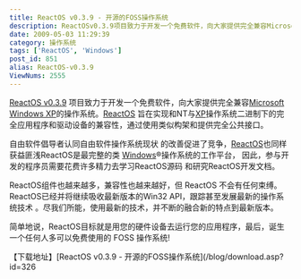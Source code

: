 ```yaml
---
title: ReactOS v0.3.9 - 开源的FOSS操作系统
description: ReactOSv0.3.9项目致力于开发一个免费软件，向大家提供完全兼容MicrosoftWindowsXP的操作系统。ReactOS旨在实现和NT与XP操作系统二进制下的完全应用程序和驱动设备的兼容性，通过使用类似构架和提供完全公共接口。自由软件倡导者认同自由软件操作系统现状的改善促进了竞争，ReactOS也同样获益匪浅ReactOS是最完整的类Windows®操作系统的工作平台，因此，参与开发的程序员需要花费许多精力去学习ReactOS源码和研究ReactOS开发文档。
date: 2009-05-03 11:29:39
category: 操作系统
tags: ['ReactOS', 'Windows']
post_id: 851
alias: ReactOS-v0.3.9
ViewNums: 2555
---
```


[ReactOS v0.3.9](/blog/reactos-v039) 项目致力于开发一个免费软件，向大家提供完全兼容[Microsoft Windows XP](/blog/deepin-litexp-windows-xp-sp3-v62)的操作系统。[ReactOS](/tags/ReactOS) 旨在实现和NT与[XP](/blog/deepin-ghost-xp-sp3-v90-iso)操作系统二进制下的完全应用程序和驱动设备的兼容性，通过使用类似构架和提供完全公共接口。

自由软件倡导者认同自由软件操作系统现状 的改善促进了竞争，[ReactOS](/blog/reactos-v039)也同样获益匪浅ReactOS是最完整的类 [Windows](/blog/windows-7-beta)®操作系统的工作平台， 因此，参与开发的程序员需要花费许多精力去学习ReactOS源码 和研究ReactOS开发文档。

ReactOS组件也越来越多，兼容性也越来越好，但 ReactOS 不会有任何束缚。 ReactOS已经并将继续吸收最新版本的Win32 API，跟踪甚至发展最新的操作系统技术 。尽我们所能，使用最新的技术，并不断的融合新的特点到最新版本。

简单地说，ReactOS目标就是用您的硬件设备去运行您的应用程序，最后，诞生一个任何人多可以免费使用的 FOSS 操作系统!

【下载地址】[ReactOS v0.3.9 - 开源的FOSS操作系统](/blog/download.asp?id=326

